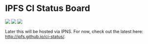 # IPFS CI Status Board

[![](https://img.shields.io/badge/made%20by-Protocol%20Labs-blue.svg?style=flat-square)](http://ipn.io)
[![](https://img.shields.io/badge/project-IPFS-blue.svg?style=flat-square)](http://ipfs.io/)
[![](https://img.shields.io/badge/freejs-%23ipfs-blue.svg?style=flat-square)](http://webchat.freenode.net/?channels=%23ipfs)

Later this will be hosted via IPNS.  For now, check out the latest here: <http://ipfs.github.io/ci-status/>.
